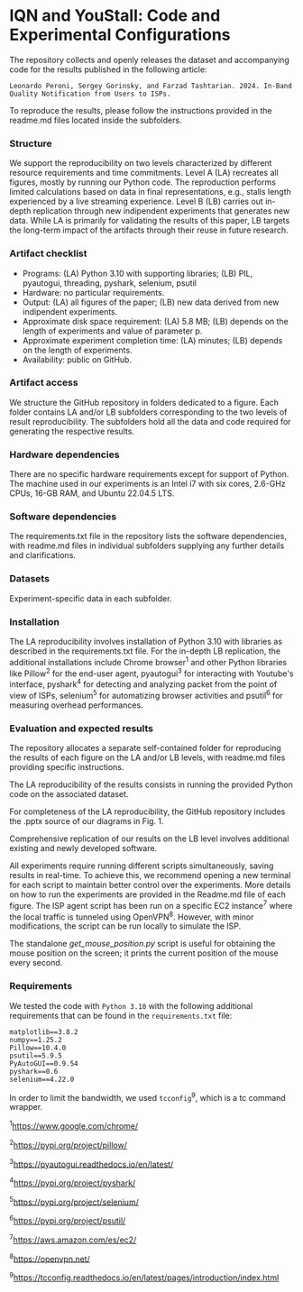 # IQN and YouStall: Code and Experimental Configurations
The repository collects and openly releases the dataset and accompanying code for the results published in the following article: 
    
    Leonardo Peroni, Sergey Gorinsky, and Farzad Tashtarian. 2024. In-Band Quality Notification from Users to ISPs.

To reproduce the results, please follow the instructions provided in the readme.md files located inside the subfolders.

### Structure
We support the reproducibility on two levels characterized by different resource requirements and time commitments. Level A (LA) recreates all figures, mostly by running
our Python code. The reproduction performs limited calculations based on data in final representations, e.g., stalls length experienced by a live streaming experience. Level B (LB) carries out in-depth replication 
through new indipendent experiments that generates new data. While LA is
primarily for validating the results of this paper, LB targets the long-term impact of the artifacts
through their reuse in future research.

### Artifact checklist
- Programs: (LA) Python 3.10 with supporting libraries; (LB) PIL, pyautogui, threading, pyshark, selenium, psutil
- Hardware: no particular requirements.
- Output: (LA) all figures of the paper; (LB) new data derived from new indipendent experiments.
- Approximate disk space requirement: (LA) 5.8 MB; (LB) depends on the length of experiments and value of parameter p.
- Approximate experiment completion time: (LA) minutes; (LB) depends on the length of experiments.
- Availability: public on GitHub.

### Artifact access
We structure the GitHub repository in folders dedicated to a figure. Each folder contains LA and/or LB
subfolders corresponding to the two levels of result reproducibility. The subfolders hold all the data
and code required for generating the respective results.
### Hardware dependencies
There are no specific hardware requirements except for support of
Python. The machine used in our experiments is an Intel i7 with six cores, 2.6-GHz CPUs, 16-GB
RAM, and Ubuntu 22.04.5 LTS.
### Software dependencies 
The requirements.txt file in the repository lists the software dependencies, with readme.md files in individual subfolders supplying any further details and clarifications.
### Datasets
Experiment-specific data in each subfolder.

### Installation
The LA reproducibility involves installation of Python 3.10 with libraries as described in the
requirements.txt file. For the in-depth LB replication, the additional installations include Chrome browser<sup>1</sup> and
other Python libraries like Pillow<sup>2</sup> for the end-user agent, pyautogui<sup>3</sup> for interacting with Youtube's interface, pyshark<sup>4</sup> for detecting and analyzing packet from 
the point of view of ISPs, selenium<sup>5</sup> for automatizing browser activities and psutil<sup>6</sup> for measuring overhead performances.

### Evaluation and expected results
The repository allocates a separate self-contained folder for reproducing the results of each figure on the LA and/or LB levels, with readme.md files providing
specific instructions.

The LA reproducibility of the results consists in running the provided Python code on the associated dataset.

For completeness of the LA reproducibility, the GitHub repository includes the .pptx source of
our diagrams in Fig. 1.

Comprehensive replication of our results on the LB level involves additional existing and newly
developed software.

All experiments require running different scripts simultaneously, saving results in real-time. To achieve this, we recommend opening a new terminal for each script to 
maintain better control over the experiments. More details on how to run the experiments are provided in the Readme.md file of each figure. The ISP agent script has been run on 
a specific EC2 instance<sup>7</sup> where the local traffic is tunneled using OpenVPN<sup>8</sup>. However, with minor modifications, the script can be run locally to simulate the ISP.

The standalone *get_mouse_position.py* script is useful for obtaining the mouse position on the screen; it prints the current position of the mouse every second.

### Requirements

We tested the code with `Python 3.10` with the following additional requirements that can be found in the `requirements.txt` file:

```
matplotlib==3.8.2
numpy==1.25.2
Pillow==10.4.0
psutil==5.9.5
PyAutoGUI==0.9.54
pyshark==0.6
selenium==4.22.0
```
In order to limit the bandwidth, we used `tcconfig`<sup>9</sup>, which is a tc command wrapper.

<sup>1</sup>https://www.google.com/chrome/

<sup>2</sup>https://pypi.org/project/pillow/

<sup>3</sup>https://pyautogui.readthedocs.io/en/latest/

<sup>4</sup>https://pypi.org/project/pyshark/

<sup>5</sup>https://pypi.org/project/selenium/

<sup>6</sup>https://pypi.org/project/psutil/

<sup>7</sup>https://aws.amazon.com/es/ec2/

<sup>8</sup>https://openvpn.net/

<sup>9</sup>https://tcconfig.readthedocs.io/en/latest/pages/introduction/index.html
